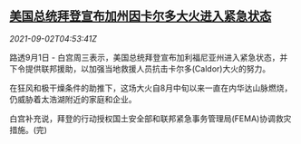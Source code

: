 <!--1630558863000-->
[美国总统拜登宣布加州因卡尔多大火进入紧急状态](https://cn.reuters.com/article/us-biden-caldor-fire-0902-idCNKBS2FY0BU)
------

<div><i>2021-09-02T04:53:41Z</i></div><p>路透9月1日 - 白宫周三表示，美国总统拜登宣布加利福尼亚州进入紧急状态，并下令提供联邦援助，以加强当地救援人员抗击卡尔多(Caldor)大火的努力。</p><p>在狂风和极干燥条件的助推下，这场大火自8月中旬以来一直在内华达山脉燃烧，仍威胁着太浩湖附近的家庭和企业。</p><p>白宫补充说，拜登的行动授权国土安全部和联邦紧急事务管理局(FEMA)协调救灾措施。(完)</p>
